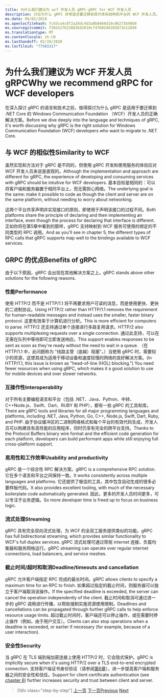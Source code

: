 ```yaml
---
title: 为什么我们建议为 wcf 开发人员 gRPC-gRPC for WCF 开发人员
description: 讨论为什么 gRPC 非常适合要迁移到现代体系结构和平台的 WCF 开发人员。
ms.date: 09/02/2019
ms.openlocfilehash: fc93ca4c8f2a28dc4d3a0b0466d19c86273b40b8
ms.sourcegitcommit: f38e527623883b92010cf4760246203073e12898
ms.translationtype: MT
ms.contentlocale: zh-CN
ms.lasthandoff: 02/20/2020
ms.locfileid: "77503317"
---
```

# <a name="why-we-recommend-grpc-for-wcf-developers"></a><span data-ttu-id="7f61a-103">为什么我们建议为 WCF 开发人员 gRPC</span><span class="sxs-lookup"><span data-stu-id="7f61a-103">Why we recommend gRPC for WCF developers</span></span>

<span data-ttu-id="7f61a-104">在深入探讨 gRPC 的语言和技术之前，值得探讨为什么 gRPC 是适用于要迁移到 .NET Core 的 Windows Communication Foundation （WCF）开发人员的正确解决方案。</span><span class="sxs-lookup"><span data-stu-id="7f61a-104">Before we dive deeply into the language and techniques of gRPC, it's worth discussing why gRPC is the right solution for Windows Communication Foundation (WCF) developers who want to migrate to .NET Core.</span></span>

## <a name="similarity-to-wcf"></a><span data-ttu-id="7f61a-105">与 WCF 的相似性</span><span class="sxs-lookup"><span data-stu-id="7f61a-105">Similarity to WCF</span></span>

<span data-ttu-id="7f61a-106">虽然实现和方法对于 gRPC 是不同的，但使用 gRPC 开发和使用服务的体验应对 WCF 开发人员来说是直观的。</span><span class="sxs-lookup"><span data-stu-id="7f61a-106">Although the implementation and approach are different for gRPC, the experience of developing and consuming services with gRPC should be intuitive for WCF developers.</span></span> <span data-ttu-id="7f61a-107">基本目标是相同的：可以将客户端和服务器置于相同平台上，而无需担心网络。</span><span class="sxs-lookup"><span data-stu-id="7f61a-107">The underlying goal is the same: make it possible to code as though the client and server are on the same platform, without needing to worry about networking.</span></span> 

<span data-ttu-id="7f61a-108">这两个平台共享声明并实现接口的原则，即使用于声明该接口的过程不同。</span><span class="sxs-lookup"><span data-stu-id="7f61a-108">Both platforms share the principle of declaring and then implementing an interface, even though the process for declaring that interface is different.</span></span> <span data-ttu-id="7f61a-109">正如你将在第5章中看到的那样，gRPC 支持映射到 WCF 服务可使用的绑定的不同类型的 RPC 调用。</span><span class="sxs-lookup"><span data-stu-id="7f61a-109">And as you'll see in chapter 5, the different types of RPC calls that gRPC supports map well to the bindings available to WCF services.</span></span>

## <a name="benefits-of-grpc"></a><span data-ttu-id="7f61a-110">GRPC 的优点</span><span class="sxs-lookup"><span data-stu-id="7f61a-110">Benefits of gRPC</span></span>

<span data-ttu-id="7f61a-111">由于以下原因，gRPC 会出现在其他解决方案之上。</span><span class="sxs-lookup"><span data-stu-id="7f61a-111">gRPC stands above other solutions for the following reasons.</span></span>

### <a name="performance"></a><span data-ttu-id="7f61a-112">性能</span><span class="sxs-lookup"><span data-stu-id="7f61a-112">Performance</span></span>

<span data-ttu-id="7f61a-113">使用 HTTP/2 而不是 HTTP/1.1 将不再要求用户可读的消息，而是使用更快、更快的二进制协议。</span><span class="sxs-lookup"><span data-stu-id="7f61a-113">Using HTTP/2 rather than HTTP/1.1 removes the requirement for human-readable messages and instead uses the smaller, faster binary protocol.</span></span> <span data-ttu-id="7f61a-114">这更有效率于计算机进行分析。</span><span class="sxs-lookup"><span data-stu-id="7f61a-114">This is more efficient for computers to parse.</span></span> <span data-ttu-id="7f61a-115">HTTP/2 还支持通过单个连接进行多路复用请求。</span><span class="sxs-lookup"><span data-stu-id="7f61a-115">HTTP/2 also supports multiplexing requests over a single connection.</span></span> <span data-ttu-id="7f61a-116">通过此支持，可以在无需在队列中等待即可立即发送响应。</span><span class="sxs-lookup"><span data-stu-id="7f61a-116">This support enables responses to be sent as soon as they're ready without the need to wait in a queue.</span></span> <span data-ttu-id="7f61a-117">（在 HTTP/1.1 中，此问题称为 "线路主管（逾越）阻塞"。）当使用 gRPC 时，需要较少的资源，这使其成为适用于移动设备和速度较慢的网络的良好解决方案。</span><span class="sxs-lookup"><span data-stu-id="7f61a-117">(In HTTP/1.1, this issue is known as "head-of-line (HOL) blocking.") You need fewer resources when using gRPC, which makes it a good solution to use for mobile devices and over slower networks.</span></span>

### <a name="interoperability"></a><span data-ttu-id="7f61a-118">互操作性</span><span class="sxs-lookup"><span data-stu-id="7f61a-118">Interoperability</span></span>

<span data-ttu-id="7f61a-119">对于所有主要编程语言和平台（包括 .NET、Java、Python、中转、 C++Node.js、Swift、Dart、RUBY 和 PHP），都有一些 gRPC 的工具和库。</span><span class="sxs-lookup"><span data-stu-id="7f61a-119">There are gRPC tools and libraries for all major programming languages and platforms, including .NET, Java, Python, Go, C++, Node.js, Swift, Dart, Ruby, and PHP.</span></span> <span data-ttu-id="7f61a-120">由于协议缓冲区的二进制网络格式和每个平台的有效代码生成，开发人员可以构建具有高性能的应用程序，同时仍享有完全的跨平台支持。</span><span class="sxs-lookup"><span data-stu-id="7f61a-120">Thanks to the Protocol Buffers binary wire format and the efficient code generation for each platform, developers can build performant apps while still enjoying full cross-platform support.</span></span>

### <a name="usability-and-productivity"></a><span data-ttu-id="7f61a-121">易用性和工作效率</span><span class="sxs-lookup"><span data-stu-id="7f61a-121">Usability and productivity</span></span>

<span data-ttu-id="7f61a-122">gRPC 是一个综合性 RPC 解决方案。</span><span class="sxs-lookup"><span data-stu-id="7f61a-122">gRPC is a comprehensive RPC solution.</span></span> <span data-ttu-id="7f61a-123">它在多个语言和平台之间保持一致。</span><span class="sxs-lookup"><span data-stu-id="7f61a-123">It works consistently across multiple languages and platforms.</span></span> <span data-ttu-id="7f61a-124">它还提供了极佳的工具，其中包含自动生成的很多必要样板代码。</span><span class="sxs-lookup"><span data-stu-id="7f61a-124">It also provides excellent tooling, with much of the necessary boilerplate code automatically generated.</span></span> <span data-ttu-id="7f61a-125">因此，更多的开发人员时间更多，可以专注于业务逻辑。</span><span class="sxs-lookup"><span data-stu-id="7f61a-125">So more developer time is freed up to focus on business logic.</span></span>

### <a name="streaming"></a><span data-ttu-id="7f61a-126">流式处理</span><span class="sxs-lookup"><span data-stu-id="7f61a-126">Streaming</span></span>

<span data-ttu-id="7f61a-127">gRPC 具有完全双向流式处理，为 WCF 的全双工服务提供类似的功能。</span><span class="sxs-lookup"><span data-stu-id="7f61a-127">gRPC has full bidirectional streaming, which provides similar functionality to WCF's full duplex services.</span></span> <span data-ttu-id="7f61a-128">gRPC 流式处理可通过常规 internet 连接、负载均衡器和服务网格运行。</span><span class="sxs-lookup"><span data-stu-id="7f61a-128">gRPC streaming can operate over regular internet connections, load balancers, and service meshes.</span></span>

### <a name="deadlinetimeouts-and-cancellation"></a><span data-ttu-id="7f61a-129">截止时间/超时和取消</span><span class="sxs-lookup"><span data-stu-id="7f61a-129">Deadline/timeouts and cancellation</span></span>

<span data-ttu-id="7f61a-130">gRPC 允许客户端指定 RPC 完成的最长时间。</span><span class="sxs-lookup"><span data-stu-id="7f61a-130">gRPC allows clients to specify a maximum time for an RPC to finish.</span></span> <span data-ttu-id="7f61a-131">如果超过指定的截止时间，则服务器可以独立于客户端取消该操作。</span><span class="sxs-lookup"><span data-stu-id="7f61a-131">If the specified deadline is exceeded, the server can cancel the operation independently of the client.</span></span> <span data-ttu-id="7f61a-132">截止时间和取消可通过进一步的 gRPC 调用进行传播，以帮助强制实施资源使用限制。</span><span class="sxs-lookup"><span data-stu-id="7f61a-132">Deadlines and cancellations can be propagated through further gRPC calls to help enforce resource usage limits.</span></span> <span data-ttu-id="7f61a-133">超过截止时间时，客户端还可以停止操作，或在需要时停止操作（例如，由于用户交互）。</span><span class="sxs-lookup"><span data-stu-id="7f61a-133">Clients can also stop operations when a deadline is exceeded, or earlier if necessary (for example, because of a user interaction).</span></span>

### <a name="security"></a><span data-ttu-id="7f61a-134">安全性</span><span class="sxs-lookup"><span data-stu-id="7f61a-134">Security</span></span>

<span data-ttu-id="7f61a-135">当 gRPC 在 TLS 端到端加密连接上使用 HTTP/2 时，它会隐式保护。</span><span class="sxs-lookup"><span data-stu-id="7f61a-135">gRPC is implicitly secure when it's using HTTP/2 over a TLS end-to-end encrypted connection.</span></span> <span data-ttu-id="7f61a-136">支持客户端证书身份验证（请参阅[第6章](security.md)），进一步提高客户端和服务器之间的安全性和信任。</span><span class="sxs-lookup"><span data-stu-id="7f61a-136">Support for client certificate authentication (see [chapter 6](security.md)) further increases security and trust between client and server.</span></span>

>[!div class="step-by-step"]
><span data-ttu-id="7f61a-137">[上一页](network-protocols.md)
>[下一页](protocol-buffers.md)</span><span class="sxs-lookup"><span data-stu-id="7f61a-137">[Previous](network-protocols.md)
[Next](protocol-buffers.md)</span></span>
